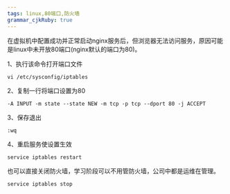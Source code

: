 ```yaml
---
tags: linux,80端口,防火墙
grammar_cjkRuby: true
---
```


在虚拟机中配置成功并正常启动nginx服务后，但浏览器无法访问服务，原因可能是linux中未开放80端口(nginx默认的端口为80)。

1、执行该命令打开端口文件

```
vi /etc/sysconfig/iptables
```
2、复制一行将端口设置为80

```
-A INPUT -m state --state NEW -m tcp -p tcp --dport 80 -j ACCEPT
```

3、保存退出

```
:wq
```

4、重启服务使设置生效

```
service iptables restart
```

也可以直接关闭防火墙，学习阶段可以不用管防火墙，公司中都是运维在管理。

```
service iptables stop
```